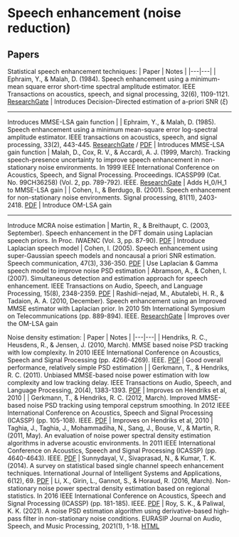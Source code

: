 # Speech enhancement (noise reduction)

## Papers

Statistical speech enhancement techniques:
| Paper | Notes |
|---|---|
| Ephraim, Y., & Malah, D. (1984). Speech enhancement using a minimum-mean square error short-time spectral amplitude estimator. IEEE Transactions on acoustics, speech, and signal processing, 32(6), 1109-1121. [ResearchGate](https://www.researchgate.net/publication/) | Introduces Decision-Directed estimation of a-priori SNR ($\xi$)<hr/> Introduces MMSE-LSA gain function |
| Ephraim, Y., & Malah, D. (1985). Speech enhancement using a minimum mean-square error log-spectral amplitude estimator. IEEE transactions on acoustics, speech, and signal processing, 33(2), 443-445. [ResearchGate](https://www.researchgate.net/publication/3177752_Speech_Enhancement_Using_a_Minimum_Mean-Square_Error_Log-Spectral_Amplitude_Estimator) /  [PDF](https://www.researchgate.net/profile/David-Malah/publication/3177752_Speech_Enhancement_Using_a_Minimum_Mean-Square_Error_Log-Spectral_Amplitude_Estimator/links/02e7e530e04eb5611a000000/Speech-Enhancement-Using-a-Minimum-Mean-Square-Error-Log-Spectral-Amplitude-Estimator.pdf) | Introduces MMSE-LSA gain function
| Malah, D., Cox, R. V., & Accardi, A. J. (1999, March). Tracking speech-presence uncertainty to improve speech enhancement in non-stationary noise environments. In 1999 IEEE International Conference on Acoustics, Speech, and Signal Processing. Proceedings. ICASSP99 (Cat. No. 99CH36258) (Vol. 2, pp. 789-792). IEEE. [ResearchGate](https://www.researchgate.net/publication/3794315_Tracking_Speech-Presence_Uncertainty_to_Improve_Speech_Enhancement_in_Non-Stationary_Noise_Environments) | Adds H_0/H_1 to MMSE-LSA gain |
| Cohen, I., & Berdugo, B. (2001). Speech enhancement for non-stationary noise environments. Signal processing, 81(11), 2403-2418. [PDF](https://israelcohen.com/wp-content/uploads/2018/05/sp_Nov2001.pdf) | Introduce OM-LSA gain<hr/>Introduce MCRA noise estimation
| Martin, R., & Breithaupt, C. (2003, September). Speech enhancement in the DFT domain using Laplacian speech priors. In Proc. IWAENC (Vol. 3, pp. 87-90). [PDF](https://www.rd.ntt/cs/team_project/icl/signal/iwaenc03/cdrom/data/0082.pdf) | Introduce Laplacian speech model
| Cohen, I. (2005). Speech enhancement using super-Gaussian speech models and noncausal a priori SNR estimation. Speech communication, 47(3), 336-350. [PDF](https://webee.technion.ac.il/Sites/People/IsraelCohen/Publications/SC_Nov2005.pdf) | Use Laplacian & Gamma speech model to improve noise PSD estimation
| Abramson, A., & Cohen, I. (2007). Simultaneous detection and estimation approach for speech enhancement. IEEE Transactions on Audio, Speech, and Language Processing, 15(8), 2348-2359. [PDF](https://israelcohen.com/wp-content/uploads/2018/05/TASL_Nov2007.pdf) 
| Rashidi-nejad, M., Abutalebi, H. R., & Tadaion, A. A. (2010, December). Speech enhancement using an Improved MMSE estimator with Laplacian prior. In 2010 5th International Symposium on Telecommunications (pp. 889-894). IEEE. [ResearchGate](https://www.researchgate.net/publication/224225092_Speech_Enhancement_using_an_Improved_MMSE_Estimator_with_Laplacian_Prior) | Improves over the OM-LSA gain

Noise density estimation:
| Paper | Notes |
|---|---|
| Hendriks, R. C., Heusdens, R., & Jensen, J. (2010, March). MMSE based noise PSD tracking with low complexity. In 2010 IEEE International Conference on Acoustics, Speech and Signal Processing (pp. 4266-4269). IEEE. [PDF](http://cas.et.tudelft.nl/pubs/0004266.pdf) | Good overall performance, relatively simple PSD estimation |
| Gerkmann, T., & Hendriks, R. C. (2011). Unbiased MMSE-based noise power estimation with low complexity and low tracking delay. IEEE Transactions on Audio, Speech, and Language Processing, 20(4), 1383-1393. [PDF](http://cas.et.tudelft.nl/pubs/gerkmann_unbiasedMMSE_TASL2012.pdf) | Improves on Hendriks et al, 2010 |
| Gerkmann, T., & Hendriks, R. C. (2012, March). Improved MMSE-based noise PSD tracking using temporal cepstrum smoothing. In 2012 IEEE International Conference on Acoustics, Speech and Signal Processing (ICASSP) (pp. 105-108). IEEE. [PDF](https://www.inf.uni-hamburg.de/en/inst/ab/sp/publications/paper-for-conf-pdf/2012-gerkmann-hendriks-ieee-int-conf-acoustics-speech-signal-processing-kyoto-japan-mar2012.pdf) | Improves on Hendriks et al, 2010
| Taghia, J., Taghia, J., Mohammadiha, N., Sang, J., Bouse, V., & Martin, R. (2011, May). An evaluation of noise power spectral density estimation algorithms in adverse acoustic environments. In 2011 IEEE International Conference on Acoustics, Speech and Signal Processing (ICASSP) (pp. 4640-4643). IEEE. [PDF](https://www.ruhr-uni-bochum.de/ika/veroeffentlichungen/ICASSP2011_final.pdf)
| Sunnydayal, V., Sivaprasad, N., & Kumar, T. K. (2014). A survey on statistical based single channel speech enhancement techniques. International Journal of Intelligent Systems and Applications, 6(12), 69. [PDF](https://www.researchgate.net/profile/Siva_Nandyala/publication/287718128_A_Survey_on_Statistical_Based_Single_Channel_Speech_Enhancement_Techniques/links/56b2da6a08ae56d7b06cda48/A-Survey-on-Statistical-Based-Single-Channel-Speech-Enhancement-Techniques.pdf)
| Li, X., Girin, L., Gannot, S., & Horaud, R. (2016, March). Non-stationary noise power spectral density estimation based on regional statistics. In 2016 IEEE International Conference on Acoustics, Speech and Signal Processing (ICASSP) (pp. 181-185). IEEE. [PDF](https://hal.inria.fr/hal-01250892/file/noise_psd.pdf)
| Roy, S. K., & Paliwal, K. K. (2021). A noise PSD estimation algorithm using derivative-based high-pass filter in non-stationary noise conditions. EURASIP Journal on Audio, Speech, and Music Processing, 2021(1), 1-18. [HTML](https://asmp-eurasipjournals.springeropen.com/articles/10.1186/s13636-021-00220-9)
